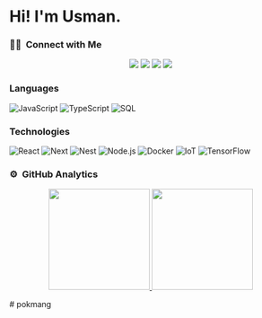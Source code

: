 # Hi! I'm Usman.
### 🤝🏻 &nbsp;Connect with Me

<p align="center">
<a href="mailto:usman.s25429@gmail.com"><img src="https://img.shields.io/badge/-usman.s25429@gmail.com-D14836?style=flat&logo=Gmail&logoColor=white"/></a>
<a href="https://instagram.com/mang.36"><img src="https://img.shields.io/badge/-@mang.36-E4405F?style=flat&logo=Instagram&logoColor=white"/></a>
<a href="https://facebook.com/pokmang19/"><img src="https://img.shields.io/badge/-@Abu bashar-1877F2?style=flat&logo=Facebook&logoColor=white"/></a>
<a href="https://www.youtube.com/channel/UChyCo6jsJ3IlhPyo1jvpRAA"><img src="https://img.shields.io/badge/-@USMAN SULONG.-BD081C?style=flat&logo=Youtube&logoColor=white"/></a>
</p>

### Languages

![JavaScript](https://img.shields.io/badge/-JavaScript-000?&logo=JavaScript)
![TypeScript](https://img.shields.io/badge/-TypeScript-000?&logo=TypeScript)
![SQL](https://img.shields.io/badge/-SQL-000?&logo=MySQL)

### Technologies

![React](https://img.shields.io/badge/-React-000?&logo=React)
![Next](https://img.shields.io/badge/-Next.js-000?&logo=Next)
![Nest](https://img.shields.io/badge/-Nest.js-000?&logo=Nest)
![Node.js](https://img.shields.io/badge/-Node.js-000?&logo=node.js)
![Docker](https://img.shields.io/badge/-Docker-000?&logo=Docker)
![IoT](https://img.shields.io/badge/-NodeMCU-000?&logo=nodemcu)
![TensorFlow](https://img.shields.io/badge/-TensorFlow-000?&logo=TensorFlow)

### ⚙️ &nbsp;GitHub Analytics

<p align="center">
<a href="https://github.com/pokmang">
  <img height="180em" src="https://github-readme-stats-eight-theta.vercel.app/api?username=pokmang&show_icons=true&theme=algolia&include_all_commits=true&count_private=true"/>
  <img height="180em" src="https://github-readme-stats-eight-theta.vercel.app/api/top-langs/?username=pokmang&layout=compact&langs_count=8&theme=algolia"/>
</a>
</p>
# pokmang
